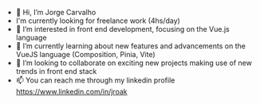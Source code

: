 - 👋 Hi, I’m Jorge Carvalho
- I'm currently looking for freelance work (4hs/day)
- 👀 I’m interested in front end development, focusing on the Vue.js language
- 🌱 I’m currently learning about new features and advancements on the VueJS language (Composition, Pinia, Vite)
- 💞️ I’m looking to collaborate on exciting new projects making use of new trends in front end stack
- 📫 You can reach me through my linkedin profile https://www.linkedin.com/in/jroak

<!---
joakweb/joakweb is a ✨ special ✨ repository because its `README.md` (this file) appears on your GitHub profile.
You can click the Preview link to take a look at your changes.
--->
